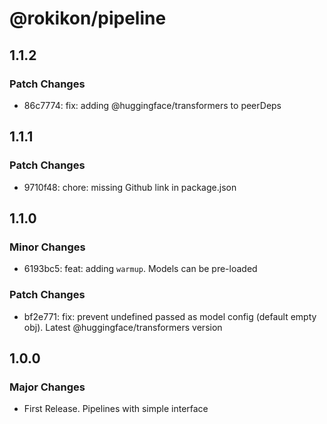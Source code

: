 # @rokikon/pipeline

## 1.1.2

### Patch Changes

- 86c7774: fix: adding @huggingface/transformers to peerDeps

## 1.1.1

### Patch Changes

- 9710f48: chore: missing Github link in package.json

## 1.1.0

### Minor Changes

- 6193bc5: feat: adding `warmup`. Models can be pre-loaded

### Patch Changes

- bf2e771: fix: prevent undefined passed as model config (default empty obj). Latest @huggingface/transformers version

## 1.0.0

### Major Changes

- First Release. Pipelines with simple interface
